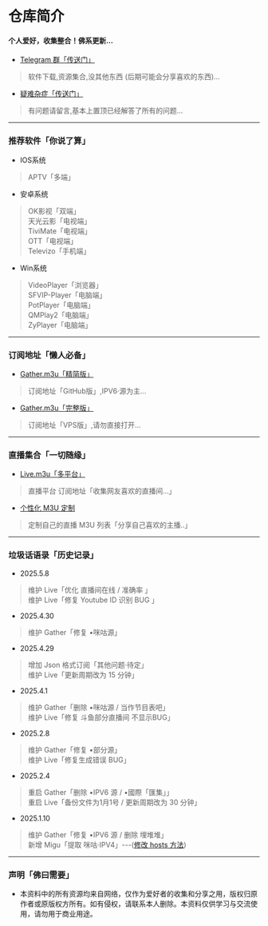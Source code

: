 
# 仓库简介
#### 个人爱好，收集整合！佛系更新…
* [Telegram 群「传送门」](https://t.me/Y_anGGGGGG)
>软件下载,资源集合,没其他东西 (后期可能会分享喜欢的东西)...
* [疑难杂症「传送门」](https://github.com/YanG-1989/m3u/issues)
>有问题请留言,基本上置顶已经解答了所有的问题... 
---
### 推荐软件「你说了算」  
* IOS系统  
>APTV「多端」  
* 安卓系统
>OK影视「双端」  
>天光云影「电视端」   
>TiviMate「电视端」   
>OTT「电视端」   
>Televizo「手机端」  
* Win系统
>VideoPlayer「浏览器」  
>SFVIP-Player「电脑端」  
>PotPlayer「电脑端」  
>QMPlay2「电脑端」  
>ZyPlayer「电脑端」   
---
### 订阅地址「懒人必备」   
* [Gather.m3u「精简版」](https://bit.ly/IPTV-Gather)  
> 订阅地址「GitHub版」,IPV6·源为主...    
* [Gather.m3u「完整版」](https://tv.iill.top/m3u/Gather)  
> 订阅地址「VPS版」,请勿直接打开...  
---
### 直播集合「一切随缘」  
* [Live.m3u「多平台」](https:///tv.iill.top/m3u/Live)  
>直播平台 订阅地址「收集网友喜欢的直播间...」
* [个性化 M3U 定制](https://m.iill.top)  
>定制自己的直播 M3U 列表「分享自己喜欢的主播..」
---
### 垃圾话语录「历史记录」 
* 2025.5.8  
>维护 Live「优化 直播间在线 / 准确率 」  
>维护 Live「修复 Youtube ID 识别 BUG 」  
* 2025.4.30  
>维护 Gather「修复 •咪咕源」  
* 2025.4.29  
>增加 Json 格式订阅「其他问题·待定」  
>维护 Live「更新周期改为 15 分钟」  
* 2025.4.1  
>维护 Gather「删除 •咪咕源 / 当作节目表吧」  
>维护 Live「修复 斗鱼部分直播间 不显示BUG」  
* 2025.2.8  
>维护 Gather「修复 •部分源」  
>维护 Live「修复生成错误 BUG」  
* 2025.2.4  
>重启 Gather「删除 •IPV6 源 / •國際「匯集」」  
>重启 Live「备份文件为1月1号 / 更新周期改为 30 分钟」  
* 2025.1.10     
>维护 Gather「修复 •IPV6 源 / 删除 埋堆堆」  
>新增 Migu「提取 咪咕·IPV4」---([修改 hosts 方法](https://raw.githubusercontent.com/YanG-1989/m3u/refs/heads/main/hosts.txt))   
---

### 声明「佛曰需要」
* 本资料中的所有资源均来自网络，仅作为爱好者的收集和分享之用，版权归原作者或原版权方所有。如有侵权，请联系本人删除。本资料仅供学习与交流使用，请勿用于商业用途。

